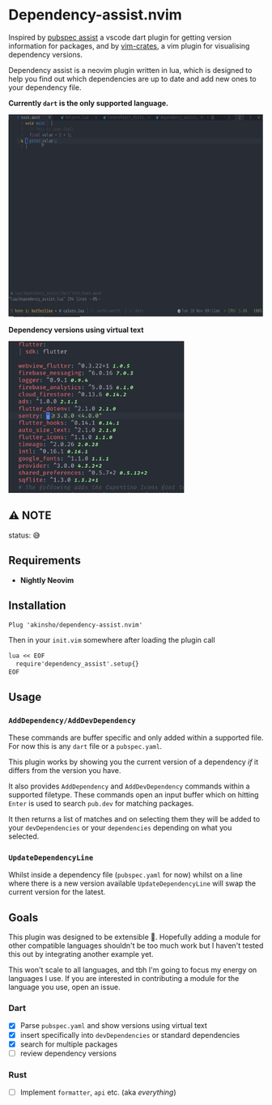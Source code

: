 # Dependency-assist.nvim

Inspired by [pubspec assist](https://github.com/jeroen-meijer/pubspec-assist) a vscode dart plugin for getting version information for packages,
and by [vim-crates](https://github.com/mhinz/vim-crates), a vim plugin for visualising dependency versions.

Dependency assist is a neovim plugin written in lua, which is designed to help you find out which dependencies
are up to date and add new ones to your dependency file.

**Currently `dart` is the only supported language.**

<img src="./.github/dependency_assist.gif" alt="Dependency assist in action" height="400px">

**Dependency versions using virtual text**

<img alt="dependency assist virtual text" src="./.github/dependencies_virt_text.png" height="300px">

## ⚠ NOTE

status: 😅

## Requirements

- **Nightly Neovim**

## Installation

```
Plug 'akinsho/dependency-assist.nvim'
```

Then in your `init.vim` somewhere after loading the plugin call

```vim
lua << EOF
  require'dependency_assist'.setup{}
EOF
```

## Usage

### `AddDependency/AddDevDependency`

These commands are buffer specific and only added within a supported file. For now this is any `dart` file or a `pubspec.yaml`.

This plugin works by showing you the current version of a dependency _if_ it differs from the version you have.

It also provides `AddDependency` and `AddDevDependency` commands within a supported filetype.
These commands open an input buffer which on hitting `Enter` is used to search `pub.dev` for matching packages.

It then returns a list of matches and on selecting them they will be added to your `devDependencies` or your `dependencies`
depending on what you selected.

### `UpdateDependencyLine`

Whilst inside a dependency file (`pubspec.yaml` for now) whilst on a line where there is a new version
available `UpdateDependencyLine` will swap the current version for the latest.

## Goals

This plugin was designed to be extensible 🤞. Hopefully adding a module for other compatible languages shouldn't be too
much work but I haven't tested this out by integrating another example yet.

This won't scale to all languages, and tbh I'm going to focus my energy on languages I use. If you are interested in contributing a
module for the language you use, open an issue.

### Dart

- [x] Parse `pubspec.yaml` and show versions using virtual text
- [x] insert specifically into `devDependencies` or standard dependencies
- [x] search for multiple packages
- [ ] review dependency versions

### Rust

- [ ] Implement `formatter`, `api` etc. (aka _everything_)
